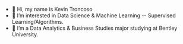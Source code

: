 - 👋 Hi, my name is Kevin Troncoso 
- 👀 I’m interested in Data Science & Machine Learning -- Supervised Learning/Algorithms. 
- 🌱 I’m a Data Analytics & Business Studies major studying at Bentley University. 


<!---
KevinT-13/KevinT-13 is a ✨ special ✨ repository because its `README.md` (this file) appears on your GitHub profile.
You can click the Preview link to take a look at your changes.
--->

